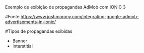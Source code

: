 Exemplo de exibição de propagandas AdMob com IONIC 3

#Fonte
https://www.joshmorony.com/integrating-google-admob-advertisements-in-ionic/

#Tipos de propagandas exibidas
- Banner
- Interstitial
